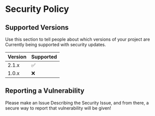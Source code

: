 # Security Policy

## Supported Versions

Use this section to tell people about which versions of your project are
Currently being supported with security updates.

| Version | Supported          |
| ------- | ------------------ |
| 2.1.x   | :white_check_mark: |
| 1.0.x   | :x:                |

## Reporting a Vulnerability

Please make an Issue Describing the Security Issue, and from there, a secure way to report that vulnerability will be given!  

